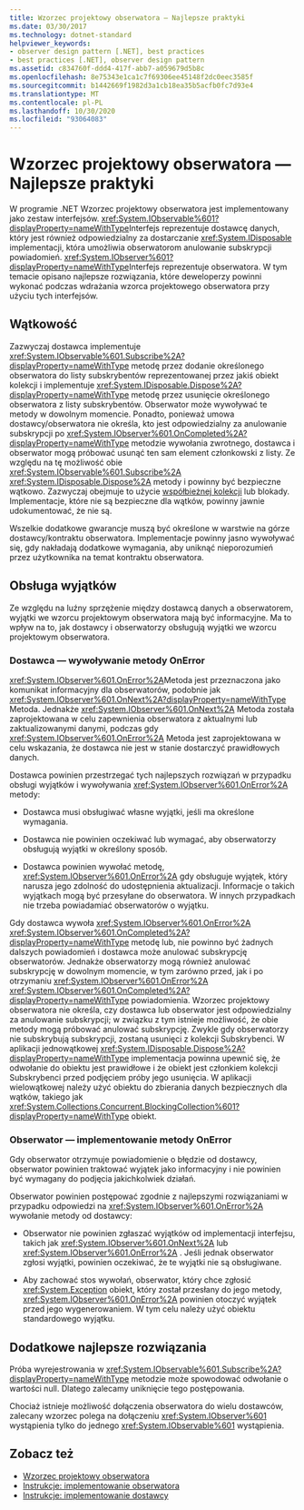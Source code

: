 ```yaml
---
title: Wzorzec projektowy obserwatora — Najlepsze praktyki
ms.date: 03/30/2017
ms.technology: dotnet-standard
helpviewer_keywords:
- observer design pattern [.NET], best practices
- best practices [.NET], observer design pattern
ms.assetid: c834760f-ddd4-417f-abb7-a059679d5b8c
ms.openlocfilehash: 8e75343e1ca1c7f69306ee45148f2dc0eec3585f
ms.sourcegitcommit: b1442669f1982d3a1cb18ea35b5acfb0fc7d93e4
ms.translationtype: MT
ms.contentlocale: pl-PL
ms.lasthandoff: 10/30/2020
ms.locfileid: "93064083"
---
```

# <a name="observer-design-pattern-best-practices"></a>Wzorzec projektowy obserwatora — Najlepsze praktyki

W programie .NET Wzorzec projektowy obserwatora jest implementowany jako zestaw interfejsów. <xref:System.IObservable%601?displayProperty=nameWithType>Interfejs reprezentuje dostawcę danych, który jest również odpowiedzialny za dostarczanie <xref:System.IDisposable> implementacji, która umożliwia obserwatorom anulowanie subskrypcji powiadomień. <xref:System.IObserver%601?displayProperty=nameWithType>Interfejs reprezentuje obserwatora. W tym temacie opisano najlepsze rozwiązania, które deweloperzy powinni wykonać podczas wdrażania wzorca projektowego obserwatora przy użyciu tych interfejsów.  
  
## <a name="threading"></a>Wątkowość  
 Zazwyczaj dostawca implementuje <xref:System.IObservable%601.Subscribe%2A?displayProperty=nameWithType> metodę przez dodanie określonego obserwatora do listy subskrybentów reprezentowanej przez jakiś obiekt kolekcji i implementuje <xref:System.IDisposable.Dispose%2A?displayProperty=nameWithType> metodę przez usunięcie określonego obserwatora z listy subskrybentów. Obserwator może wywoływać te metody w dowolnym momencie. Ponadto, ponieważ umowa dostawcy/obserwatora nie określa, kto jest odpowiedzialny za anulowanie subskrypcji po <xref:System.IObserver%601.OnCompleted%2A?displayProperty=nameWithType> metodzie wywołania zwrotnego, dostawca i obserwator mogą próbować usunąć ten sam element członkowski z listy. Ze względu na tę możliwość obie <xref:System.IObservable%601.Subscribe%2A> <xref:System.IDisposable.Dispose%2A> metody i powinny być bezpieczne wątkowo. Zazwyczaj obejmuje to użycie [współbieżnej kolekcji](../parallel-programming/data-structures-for-parallel-programming.md) lub blokady. Implementacje, które nie są bezpieczne dla wątków, powinny jawnie udokumentować, że nie są.  
  
 Wszelkie dodatkowe gwarancje muszą być określone w warstwie na górze dostawcy/kontraktu obserwatora. Implementacje powinny jasno wywoływać się, gdy nakładają dodatkowe wymagania, aby uniknąć nieporozumień przez użytkownika na temat kontraktu obserwatora.  
  
## <a name="handling-exceptions"></a>Obsługa wyjątków  
 Ze względu na luźny sprzężenie między dostawcą danych a obserwatorem, wyjątki we wzorcu projektowym obserwatora mają być informacyjne. Ma to wpływ na to, jak dostawcy i obserwatorzy obsługują wyjątki we wzorcu projektowym obserwatora.  
  
### <a name="the-provider----calling-the-onerror-method"></a>Dostawca — wywoływanie metody OnError  
 <xref:System.IObserver%601.OnError%2A>Metoda jest przeznaczona jako komunikat informacyjny dla obserwatorów, podobnie jak <xref:System.IObserver%601.OnNext%2A?displayProperty=nameWithType> Metoda. Jednakże <xref:System.IObserver%601.OnNext%2A> Metoda została zaprojektowana w celu zapewnienia obserwatora z aktualnymi lub zaktualizowanymi danymi, podczas gdy <xref:System.IObserver%601.OnError%2A> Metoda jest zaprojektowana w celu wskazania, że dostawca nie jest w stanie dostarczyć prawidłowych danych.  
  
 Dostawca powinien przestrzegać tych najlepszych rozwiązań w przypadku obsługi wyjątków i wywoływania <xref:System.IObserver%601.OnError%2A> metody:  
  
- Dostawca musi obsługiwać własne wyjątki, jeśli ma określone wymagania.  
  
- Dostawca nie powinien oczekiwać lub wymagać, aby obserwatorzy obsługują wyjątki w określony sposób.  
  
- Dostawca powinien wywołać metodę, <xref:System.IObserver%601.OnError%2A> gdy obsługuje wyjątek, który narusza jego zdolność do udostępnienia aktualizacji. Informacje o takich wyjątkach mogą być przesyłane do obserwatora. W innych przypadkach nie trzeba powiadamiać obserwatorów o wyjątku.  
  
 Gdy dostawca wywoła <xref:System.IObserver%601.OnError%2A> <xref:System.IObserver%601.OnCompleted%2A?displayProperty=nameWithType> metodę lub, nie powinno być żadnych dalszych powiadomień i dostawca może anulować subskrypcję obserwatorów. Jednakże obserwatorzy mogą również anulować subskrypcję w dowolnym momencie, w tym zarówno przed, jak i po otrzymaniu <xref:System.IObserver%601.OnError%2A> <xref:System.IObserver%601.OnCompleted%2A?displayProperty=nameWithType> powiadomienia. Wzorzec projektowy obserwatora nie określa, czy dostawca lub obserwator jest odpowiedzialny za anulowanie subskrypcji; w związku z tym istnieje możliwość, że obie metody mogą próbować anulować subskrypcję. Zwykle gdy obserwatorzy nie subskrybują subskrypcji, zostaną usunięci z kolekcji Subskrybenci. W aplikacji jednowątkowej <xref:System.IDisposable.Dispose%2A?displayProperty=nameWithType> implementacja powinna upewnić się, że odwołanie do obiektu jest prawidłowe i że obiekt jest członkiem kolekcji Subskrybenci przed podjęciem próby jego usunięcia. W aplikacji wielowątkowej należy użyć obiektu do zbierania danych bezpiecznych dla wątków, takiego jak <xref:System.Collections.Concurrent.BlockingCollection%601?displayProperty=nameWithType> obiekt.  
  
### <a name="the-observer----implementing-the-onerror-method"></a>Obserwator — implementowanie metody OnError  
 Gdy obserwator otrzymuje powiadomienie o błędzie od dostawcy, obserwator powinien traktować wyjątek jako informacyjny i nie powinien być wymagany do podjęcia jakichkolwiek działań.  
  
 Obserwator powinien postępować zgodnie z najlepszymi rozwiązaniami w przypadku odpowiedzi na <xref:System.IObserver%601.OnError%2A> wywołanie metody od dostawcy:  
  
- Obserwator nie powinien zgłaszać wyjątków od implementacji interfejsu, takich jak <xref:System.IObserver%601.OnNext%2A> lub <xref:System.IObserver%601.OnError%2A> . Jeśli jednak obserwator zgłosi wyjątki, powinien oczekiwać, że te wyjątki nie są obsługiwane.  
  
- Aby zachować stos wywołań, obserwator, który chce zgłosić <xref:System.Exception> obiekt, który został przesłany do jego metody, <xref:System.IObserver%601.OnError%2A> powinien otoczyć wyjątek przed jego wygenerowaniem. W tym celu należy użyć obiektu standardowego wyjątku.  
  
## <a name="additional-best-practices"></a>Dodatkowe najlepsze rozwiązania  
 Próba wyrejestrowania w <xref:System.IObservable%601.Subscribe%2A?displayProperty=nameWithType> metodzie może spowodować odwołanie o wartości null. Dlatego zalecamy uniknięcie tego postępowania.  
  
 Chociaż istnieje możliwość dołączenia obserwatora do wielu dostawców, zalecany wzorzec polega na dołączeniu <xref:System.IObserver%601> wystąpienia tylko do jednego <xref:System.IObservable%601> wystąpienia.  
  
## <a name="see-also"></a>Zobacz też

- [Wzorzec projektowy obserwatora](observer-design-pattern.md)
- [Instrukcje: implementowanie obserwatora](how-to-implement-an-observer.md)
- [Instrukcje: implementowanie dostawcy](how-to-implement-a-provider.md)
